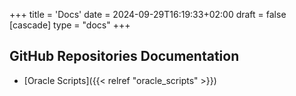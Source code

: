 +++
title = 'Docs'
date = 2024-09-29T16:19:33+02:00
draft = false
[cascade]
type = "docs"
+++

## GitHub Repositories Documentation

- [Oracle Scripts]({{< relref "oracle_scripts" >}})


